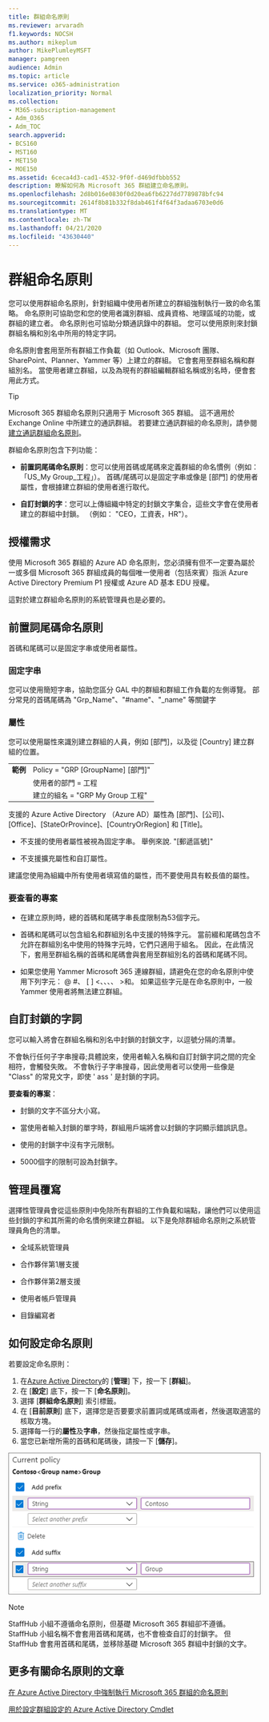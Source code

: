 ```yaml
---
title: 群組命名原則
ms.reviewer: arvaradh
f1.keywords: NOCSH
ms.author: mikeplum
author: MikePlumleyMSFT
manager: pamgreen
audience: Admin
ms.topic: article
ms.service: o365-administration
localization_priority: Normal
ms.collection:
- M365-subscription-management
- Adm_O365
- Adm_TOC
search.appverid:
- BCS160
- MST160
- MET150
- MOE150
ms.assetid: 6ceca4d3-cad1-4532-9f0f-d469dfbbb552
description: 瞭解如何為 Microsoft 365 群組建立命名原則。
ms.openlocfilehash: 2d8b016e0830f0d20ea6fb6227dd7789878bfc94
ms.sourcegitcommit: 2614f8b81b332f8dab461f4f64f3adaa6703e0d6
ms.translationtype: MT
ms.contentlocale: zh-TW
ms.lasthandoff: 04/21/2020
ms.locfileid: "43630440"
---
```

# <a name="groups-naming-policy"></a>群組命名原則

您可以使用群組命名原則，針對組織中使用者所建立的群組強制執行一致的命名策略。 命名原則可協助您和您的使用者識別群組、成員資格、地理區域的功能，或群組的建立者。 命名原則也可協助分類通訊錄中的群組。 您可以使用原則來封鎖群組名稱和別名中所用的特定字詞。

命名原則會套用至所有群組工作負載（如 Outlook、Microsoft 團隊、SharePoint、Planner、Yammer 等）上建立的群組。 它會套用至群組名稱和群組別名。 當使用者建立群組，以及為現有的群組編輯群組名稱或別名時，便會套用此方式。

> [!TIP]
> Microsoft 365 群組命名原則只適用于 Microsoft 365 群組。 這不適用於 Exchange Online 中所建立的通訊群組。 若要建立通訊群組的命名原則，請參閱[建立通訊群組命名原則](https://docs.microsoft.com/exchange/recipients-in-exchange-online/manage-distribution-groups/create-group-naming-policy)。

群組命名原則包含下列功能：

- **前置詞尾碼命名原則**：您可以使用首碼或尾碼來定義群組的命名慣例（例如：「US\_My Group\_工程」）。 首碼/尾碼可以是固定字串或像是 [部門] 的使用者屬性，會根據建立群組的使用者進行取代。

- **自訂封鎖的字**：您可以上傳組織中特定的封鎖文字集合，這些文字會在使用者建立的群組中封鎖。 （例如： "CEO，工資表，HR"）。

## <a name="licensing-requirements"></a>授權需求

使用 Microsoft 365 群組的 Azure AD 命名原則，您必須擁有但不一定要為屬於一或多個 Microsoft 365 群組成員的每個唯一使用者（包括來賓）指派 Azure Active Directory Premium P1 授權或 Azure AD 基本 EDU 授權。

這對於建立群組命名原則的系統管理員也是必要的。

## <a name="prefix-suffix-naming-policy"></a>前置詞尾碼命名原則

首碼和尾碼可以是固定字串或使用者屬性。

### <a name="fixed-strings"></a>固定字串

您可以使用簡短字串，協助您區分 GAL 中的群組和群組工作負載的左側導覽。 部分常見的首碼尾碼為 "Grp\_Name"、"\#name"、"\_name" 等關鍵字

### <a name="attributes"></a>屬性

您可以使用屬性來識別建立群組的人員，例如 [部門]，以及從 [Country] 建立群組的位置。

|||
|:-----|:-----|
|**範例**|Policy = "GRP [GroupName] [部門]"|
||使用者的部門 = 工程|
||建立的組名 = "GRP My Group 工程"|

支援的 Azure Active Directory （Azure AD）屬性為 [部門]、[公司]、[Office]、[StateOrProvince]、[CountryOrRegion] 和 [Title]。

- 不支援的使用者屬性被視為固定字串。 舉例來說. "[郵遞區號]"

- 不支援擴充屬性和自訂屬性。

建議您使用為組織中所有使用者填寫值的屬性，而不要使用具有較長值的屬性。

### <a name="things-to-look-out-for"></a>要查看的專案

- 在建立原則時，總的首碼和尾碼字串長度限制為53個字元。

- 首碼和尾碼可以包含組名和群組別名中支援的特殊字元。 當前綴和尾碼包含不允許在群組別名中使用的特殊字元時，它們只適用于組名。 因此，在此情況下，套用至群組名稱的首碼和尾碼會與套用至群組別名的首碼和尾碼不同。

- 如果您使用 Yammer Microsoft 365 連線群組，請避免在您的命名原則中使用下列字元： @ \#、 \[ \] \<、、、、 \>和。 如果這些字元是在命名原則中，一般 Yammer 使用者將無法建立群組。

## <a name="custom-blocked-words"></a>自訂封鎖的字詞

您可以輸入將會在群組名稱和別名中封鎖的封鎖文字，以逗號分隔的清單。

不會執行任何子字串搜尋;具體說來，使用者輸入名稱和自訂封鎖字詞之間的完全相符，會觸發失敗。 不會執行子字串搜尋，因此使用者可以使用一些像是 "Class" 的常見文字，即使 ' ass ' 是封鎖的字詞。

**要查看的專案**：

- 封鎖的文字不區分大小寫。

- 當使用者輸入封鎖的單字時，群組用戶端將會以封鎖的字詞顯示錯誤訊息。

- 使用的封鎖字中沒有字元限制。

- 5000個字的限制可設為封鎖字。

## <a name="admin-override"></a>管理員覆寫

選擇性管理員會從這些原則中免除所有群組的工作負載和端點，讓他們可以使用這些封鎖的字和其所需的命名慣例來建立群組。 以下是免除群組命名原則之系統管理員角色的清單。

- 全域系統管理員

- 合作夥伴第1層支援

- 合作夥伴第2層支援

- 使用者帳戶管理員

- 目錄編寫者

## <a name="how-to-set-up-the-naming-policy"></a>如何設定命名原則

若要設定命名原則：

1. 在[Azure Active Directory](https://aad.portal.azure.com)的 [**管理**] 下，按一下 [**群組**]。
2. 在 [**設定**] 底下，按一下 [**命名原則**]。
3. 選擇 [**群組命名原則**] 索引標籤。
4. 在 [**目前原則**] 底下，選擇您是否要要求前置詞或尾碼或兩者，然後選取適當的核取方塊。
5. 選擇每一行的**屬性**及**字串**，然後指定屬性或字串。
6. 當您已新增所需的首碼和尾碼後，請按一下 [**儲存**]。

![Azure Active Directory 中群組命名原則設定的螢幕擷取畫面](../../media/groups-naming-policy-azure.png)

> [!NOTE]
> StaffHub 小組不遵循命名原則，但基礎 Microsoft 365 群組卻不遵循。 StaffHub 小組名稱不會套用首碼和尾碼，也不會檢查自訂的封鎖字。 但 StaffHub 會套用首碼和尾碼，並移除基礎 Microsoft 365 群組中封鎖的文字。

## <a name="more-articles-on-naming-policy"></a>更多有關命名原則的文章

[在 Azure Active Directory 中強制執行 Microsoft 365 群組的命名原則](https://go.microsoft.com/fwlink/?linkid=868340)

[用於設定群組設定的 Azure Active Directory Cmdlet](https://go.microsoft.com/fwlink/?linkid=868341)
